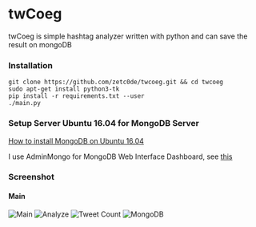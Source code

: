 # twCoeg
twCoeg is simple hashtag analyzer written with python and can save the result on mongoDB

### Installation
```
git clone https://github.com/zetc0de/twcoeg.git && cd twcoeg
sudo apt-get install python3-tk
pip install -r requirements.txt --user
./main.py
```
### Setup Server Ubuntu 16.04 for MongoDB Server
[How to install MongoDB on Ubuntu 16.04](https://www.digitalocean.com/community/tutorials/how-to-install-mongodb-on-ubuntu-16-04)

I use AdminMongo for MongoDB Web Interface Dashboard, see [this](https://github.com/mrvautin/adminMongo)

### Screenshot 
#### Main
![Main](https://github.com/zetc0de/twcoeg/blob/master/Screenshots/main.png?raw=true)
![Analyze](https://github.com/zetc0de/twcoeg/blob/master/Screenshots/analyze.png?raw=true)
![Tweet Count](https://github.com/zetc0de/twcoeg/blob/master/Screenshots/tweetcount.png?raw=true)
![MongoDB](https://github.com/zetc0de/twcoeg/blob/master/Screenshots/mongodb.png?raw=true)


